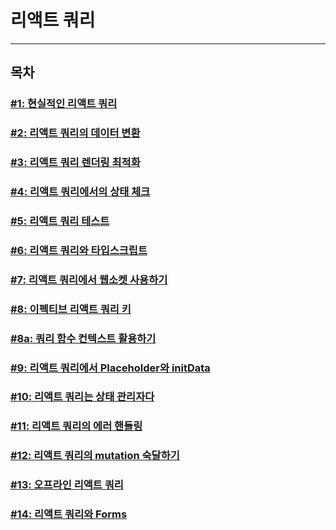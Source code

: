 # 리액트 쿼리

---

## 목차

### [#1: 현실적인 리액트 쿼리](https://github.com/nextunicorn-inc/NextJS-ReactQuery-Tutorial/blob/master/docs/%2301_%ED%98%84%EC%8B%A4%EC%A0%81%EC%9D%B8_%EB%A6%AC%EC%95%A1%ED%8A%B8_%EC%BF%BC%EB%A6%AC.md)

### [#2: 리액트 쿼리의 데이터 변환](https://github.com/nextunicorn-inc/NextJS-ReactQuery-Tutorial/blob/master/docs/%2302_%EB%A6%AC%EC%95%A1%ED%8A%B8_%EC%BF%BC%EB%A6%AC%EC%9D%98_%EB%8D%B0%EC%9D%B4%ED%84%B0_%EB%B3%80%ED%99%98.md)

### [#3: 리액트 쿼리 렌더링 최적화](https://github.com/nextunicorn-inc/NextJS-ReactQuery-Tutorial/blob/master/docs/%2303_%EB%A6%AC%EC%95%A1%ED%8A%B8_%EC%BF%BC%EB%A6%AC_%EB%A0%8C%EB%8D%94%EB%A7%81_%EC%B5%9C%EC%A0%81%ED%99%94.md)

### [#4: 리액트 쿼리에서의 상태 체크](https://github.com/nextunicorn-inc/NextJS-ReactQuery-Tutorial/blob/master/docs/%2304_%EB%A6%AC%EC%95%A1%ED%8A%B8_%EC%BF%BC%EB%A6%AC%EC%97%90%EC%84%9C%EC%9D%98_%EC%83%81%ED%83%9C_%EC%B2%B4%ED%81%AC.md)

### [#5: 리액트 쿼리 테스트](https://github.com/nextunicorn-inc/NextJS-ReactQuery-Tutorial/blob/master/docs/%2305_%EB%A6%AC%EC%95%A1%ED%8A%B8_%EC%BF%BC%EB%A6%AC_%ED%85%8C%EC%8A%A4%ED%8A%B8.md)

### [#6: 리액트 쿼리와 타입스크립트](https://github.com/nextunicorn-inc/NextJS-ReactQuery-Tutorial/blob/master/docs/%2306_%EB%A6%AC%EC%95%A1%ED%8A%B8_%EC%BF%BC%EB%A6%AC%EC%99%80_%ED%83%80%EC%9E%85%EC%8A%A4%ED%81%AC%EB%A6%BD%ED%8A%B8.md)

### [#7: 리액트 쿼리에서 웹소켓 사용하기](https://github.com/nextunicorn-inc/NextJS-ReactQuery-Tutorial/blob/master/docs/%2307_%EB%A6%AC%EC%95%A1%ED%8A%B8_%EC%BF%BC%EB%A6%AC%EC%97%90%EC%84%9C_%EC%9B%B9%EC%86%8C%EC%BC%93_%EC%82%AC%EC%9A%A9%ED%95%98%EA%B8%B0.md)

### [#8: 이펙티브 리액트 쿼리 키](https://github.com/nextunicorn-inc/NextJS-ReactQuery-Tutorial/blob/master/docs/%2308_%EC%9D%B4%ED%8E%99%ED%8B%B0%EB%B8%8C_%EB%A6%AC%EC%95%A1%ED%8A%B8_%EC%BF%BC%EB%A6%AC_%ED%82%A4.md)

### [#8a: 쿼리 함수 컨텍스트 활용하기](https://github.com/nextunicorn-inc/NextJS-ReactQuery-Tutorial/blob/master/docs/%2308a_%EC%BF%BC%EB%A6%AC_%ED%95%A8%EC%88%98_%EC%BB%A8%ED%85%8D%EC%8A%A4%ED%8A%B8_%ED%99%9C%EC%9A%A9%ED%95%98%EA%B8%B0.md)

### [#9: 리액트 쿼리에서 Placeholder와 initData](https://github.com/nextunicorn-inc/NextJS-ReactQuery-Tutorial/blob/master/docs/%2309_%EB%A6%AC%EC%95%A1%ED%8A%B8_%EC%BF%BC%EB%A6%AC%EC%97%90%EC%84%9C_Placeholder_%EC%99%80_%EC%B4%88%EA%B8%B0%EB%8D%B0%EC%9D%B4%ED%84%B0.md)

### [#10: 리액트 쿼리는 상태 관리자다](https://github.com/nextunicorn-inc/NextJS-ReactQuery-Tutorial/blob/master/docs/%2310_%EB%A6%AC%EC%95%A1%ED%8A%B8_%EC%BF%BC%EB%A6%AC%EB%8A%94_%EC%83%81%ED%83%9C_%EA%B4%80%EB%A6%AC%EC%9E%90.md)

### [#11: 리액트 쿼리의 에러 핸들링](https://github.com/nextunicorn-inc/NextJS-ReactQuery-Tutorial/blob/master/docs/%2311_%EB%A6%AC%EC%95%A1%ED%8A%B8_%EC%BF%BC%EB%A6%AC_%EC%97%90%EB%9F%AC_%ED%95%B8%EB%93%A4%EB%A7%81.md)

### [#12: 리액트 쿼리의 mutation 숙달하기](https://github.com/nextunicorn-inc/NextJS-ReactQuery-Tutorial/blob/master/docs/%2312_%EB%A6%AC%EC%95%A1%ED%8A%B8_%EC%BF%BC%EB%A6%AC%EC%9D%98_mutation_%EC%88%99%EB%8B%AC%ED%95%98%EA%B8%B0.md)

### [#13: 오프라인 리액트 쿼리](https://github.com/nextunicorn-inc/NextJS-ReactQuery-Tutorial/blob/master/docs/%2313_%EC%98%A4%ED%94%84%EB%9D%BC%EC%9D%B8_%EB%A6%AC%EC%95%A1%ED%8A%B8_%EC%BF%BC%EB%A6%AC.md)

### [#14: 리액트 쿼리와 Forms](https://github.com/nextunicorn-inc/NextJS-ReactQuery-Tutorial/blob/master/docs/%2314_%EB%A6%AC%EC%95%A1%ED%8A%B8_%EC%BF%BC%EB%A6%AC%EC%99%80_Forms.md)

<br/>
